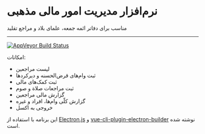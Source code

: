 # نرم‌افزار مدیریت امور مالی مذهبی
مناسب برای دفاتر ائمه جمعه، علمای بلاد و مراجع تقلید

---
[![AppVeyor Build Status](https://ci.appveyor.com/api/projects/status/tp5klp64yeuw6heh/branch/main?svg=true)](https://ci.appveyor.com/project/sadra-barikbin/clerical-charity-financial-management/branch/main)


امکانات:
* لیست مراجعین
* ثبت وام‌های قرض‌الحسنه و دیرکردها
* ثبت کمک‌های مالی
* ثبت مراجعات صلاة و صوم
* گزارش مالی مراجعین
* گزارش کلّی وام‌ها، افراد و غیره
* خروجی به اکسل

این برنامه با استفاده از [Electron.js](https://github.com/electron/electron) و [vue-cli-plugin-electron-builder](https://github.com/nklayman/vue-cli-plugin-electron-builder) نوشته شده است.
